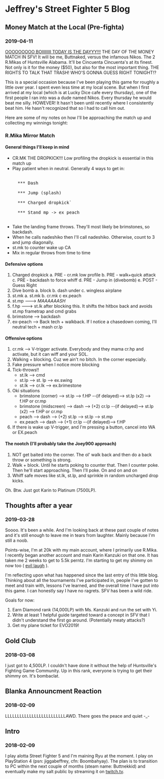 # Jeffrey's Street Fighter 5 Blog

## Money Match at the Local (Pre-fighta)
### 2019-04-11
<a href="https://media1.tenor.com/images/98f9206f14232c2589e1e82863a8a9da/tenor.gif?itemid=4575322" target="_blank">OOOOOOOOO BOIIIIIIII TODAY IS THE DAYYY!!!</a> THE DAY OF THE MONEY MATCH IN SFV! It will be me, Buttnaked, versus the infamous Nikos. The 2 R.Mikas of Huntsville Alabama. It'll be Cincuenta Cincuenta's at its finest. Not only is it for the money ($50), but also for the most important thing. THE RIGHTS TO TALK THAT TRASH! WHO'S GONNA GUESS RIGHT TONIGHT!?

This is a special occasion because I've been playing this game for roughly a little over year. I spent even less time at my local scene. But when I first arrived at my local (which is at Lucky Dice cafe every thursday), one of the first people I ran into was a dude named Nikos. Every thursday he would beat me silly. HOWEVER! It hasn't been until recently where I consistently beat him. He hasn't recognized that so I had to call him out.

Here are some of my notes on how I'll be approaching the match up and collecting my winnings tonight:

### R.Mika Mirror Match

#### General things I'll keep in mind

<ul>
<li>CR.MK THE DROPKICK!!! Low profiling the dropkick is essential in this match up</li>
<li>Play patient when in neutral. Generally 4 ways to get in:</li><br>
<pre>
  *** Dash<br>
  *** Jump (splash)<br>
  *** Charged dropkick`<br>
  *** Stand mp -> ex peach<br>
</pre>
<li>Take the landing frame throws. They'll most likely be brimstones, so backdash.</li>
<li>When he calls nadeshiko then I'll call nadeshiko. Otherwise, count to 3 and jump diagonally.</li>
<li>st.mk to counter wake up CA</li>
<li>Mix in regular throws from time to time</li>
</ul>

#### Defensive options

  1. Charged dropkick
        a. PRE  - cr.mk low profile
        b. PRE  - walk+quick attack
        c. PRE  - backdash to force whiff
        d. PRE  - Jump in (divebomb)
        e. POST - Guess Right
  2. Dive bomb
        a. block
        b. dash under
        c. wingless airplane
  3. st.mk
        a. st.mk
        b. cr.mk
        c ex.peach
  4. st.mp ---> *MAAAAAASH*
  5. f.hp  ---> st.lk after blocking this. It shifts the hitbox back and avoids st.mp frametrap and cmd grabs
  6. brimstone --> backdash
  7. ex-peach --> Back tech + walkback. If I notice a chasedown coming, I'll neutral tech + mash cr.lp
  
#### Offensive options

  1. cr.mk --> V-trigger activate. Everybody and they mama cr.hp and activate, but it can wiff and your SOL.
  2. Walking + blocking. Cuz we ain't no bitch. In the corner especially.
  3. Fake pressure when I notice more blocking
  3. Tick-throws!!
        * st.lk --> cmd
        * st.lp --> st. lp --> ex.swing
        * st.lk --> cr.lk --> ex.brimestone
  4. Oki situations
        * brimstone (corner)    --> st.lp --> f.HP --(if delayed)--> st.lp (x2) --> f.HP or cr.mp
        * brimstone (midscreen) --> dash --> (+2) cr.lp --(if delayed)--> st.lp (x2) --> f.HP or cr.mp
        * peach                 --> dash --> (+2) st.lp --> st.lp --> st.mp
        * ex.peach              --> dash --> (+1) cr.lp --(if delayed)--> f.HP
  5. If there is wake up V-trigger, and I'm pressing a button, cancel into WA or EX.peach
      
#### The nootch (I'll probably take the Joey900 approach)

  1. NOT get baited into the corner. The ol' walk back and then do a back throw or something is strong.
  2. Walk + block. Until he starts poking to counter that. Then I counter poke. Then he'll start approaching. Then I'll poke. On and on and on
  3. Whiff safe moves like st.lk, st.lp, and sprinkle in random uncharged drop kicks.
      

Oh. Btw. Just got Karin to Platinum (7500LP).

## Thoughts after a year
### 2019-03-28

Soooo. It's been a while. And I'm looking back at these past couple of notes and it's still enough to leave me in tears from laughter. Mainly because I'm still a noob.

Points-wise, I'm at 20k with my main account, where I primarily use R.Mika. I recently began another account and main Karin Kanzuki on that one. It has taken me 2 weeks to get to 5.5k perntz. I'm starting to get my shimmy on now too ( <a href="https://media.eventhubs.com/images/2016/05/28_valleface04t.jpg" target="_blank">evil laugh</a> ).

I'm reflecting upon what has happened since the last entry of this little blog. Thinking about all the tournaments I've participated in, people I've gotten to meet and train with, lessons I've learned, and the overall time I have put into this game. I can honestly say I have no ragrets. SFV has been a wild ride.

Goals for now:
  1. Earn Diamond rank (14,000LP) with Ms. Kanzuki and run the set with Yi.
  2. Write at least 1 helpful guide targeted toward a concept in SFV that I didn't understand the first go around. (Potentially meaty attacks?)
  3. Get my plane ticket for EVO2019!

## Gold Club
### 2018-03-08

I just got to 4,500LP. I couldn't have done it without the help of Huntsville's Fighting Game Community. Up in this rank, everyone is trying to get their shimmy on. It's bombaclat.

## Blanka Announcment Reaction
### 2018-02-09

LLLLLLLLLLLLLLLLLLLLLLLLLAWD. There goes the peace and quiet -_-

## Intro
### 2018-02-09

I play alotta Street Fighter 5 and I'm maining Ryu at the moment. I play on PlayStation 4 (psn: jiggabeffrey, cfn: Boombahyay). The plan is to transition to PC within the next couple of months (steam name: Buttnekkid) and eventually make my salt public by streaming it on [twitch.tv](https://www.twitch.tv/).
